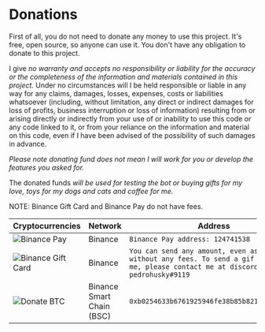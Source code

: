 # Donations

First of all, you do not need to donate any money to use this project. It's free, open source, so anyone can use it. You don't have any obligation to donate
to this project.

I give *no warranty and accepts no responsibility or liability for the accuracy or the completeness of the information and materials contained in this project.* Under no circumstances will I be held responsible or liable in any way for any claims, damages, losses, expenses, costs or liabilities whatsoever (including, without limitation, any direct or indirect damages for loss of profits, business interruption or loss of information) resulting from or arising directly or indirectly from your use of or inability to use this code or any code linked to it, or from your reliance on the information and material on this code, even if I have been advised of the possibility of such damages in advance.

*Please note donating fund does not mean I will work for you or develop the features you asked for.*

The donated funds *will be used for testing the bot or buying gifts for my love, toys for my dogs and cats and coffee for me.*

NOTE: Binance Gift Card and Binance Pay do not have fees.

| Cryptocurrencies                                              | Network                   | Address                                                                                           |
| ------------------------------------------------------------- | ------------------------- | ------------------------------------------------------------------------------------------------- |
| ![Binance Pay](https://img.shields.io/badge/Donate-BINANCE_PAY-cyan) | Binance | `Binance Pay address: 124741538`                                                      |
| ![Binance Gift Card](https://img.shields.io/badge/Donate-BINANCE_GIFT_CARD-green) | Binance | `You can send any amount, even as low as 1$ without any fees. To send a gif card to me, please contact me at discord: pedrohusky#9119`                                                      |                                               |
| ![Donate BTC](https://img.shields.io/badge/Donate-BTC-yellow) | Binance Smart Chain (BSC) | `0xb0254633b6761925946fe38b85b821553245a787` |
